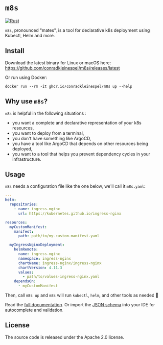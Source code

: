 # `m8s`

[![Rust](https://github.com/conradkleinespel/m8s/actions/workflows/rust.yaml/badge.svg)](https://github.com/conradkleinespel/m8s/actions/workflows/rust.yaml)

`m8s`, pronounced "mates", is a tool for declarative k8s deployment using Kubectl, Helm and more.

## Install

Download the latest binary for Linux or macOS here:
https://github.com/conradkleinespel/m8s/releases/latest

Or run using Docker:
```shell
docker run --rm -it ghcr.io/conradkleinespel/m8s up --help
```

## Why use `m8s`?

`m8s` is helpful in the following situations :

- you want a complete and declarative representation of your k8s resources, 
- you want to deploy from a terminal,
- you don't have something like ArgoCD,
- you have a tool like ArgoCD that depends on other resources being deployed,
- you want to a tool that helps you prevent dependency cycles in your infrastructure.

## Usage

`m8s` needs a configuration file like the one below, we'll call it `m8s.yaml`:

```yaml
---
helm:
  repositories:
    - name: ingress-nginx
      url: https://kubernetes.github.io/ingress-nginx

resources:
  myCustomManifest:
    manifest:
      path: path/to/my-custom-manifest.yaml

  myIngressNginxDeployment:
    helmRemote:
      name: ingress-nginx
      namespace: ingress-nginx
      chartName: ingress-nginx/ingress-nginx
      chartVersion: 4.11.3
      values:
        - path/to/values-ingress-nginx.yaml
    dependsOn:
      - myCustomManifest
```

Then, call `m8s up` and `m8s` will run `kubectl`, `helm`, and other tools as needed 🚀

Read the [full documentation](./docs/README.md). Or import the [JSON schema](./schema.json) into your IDE for autocomplete and validation.

## License

The source code is released under the Apache 2.0 license.
